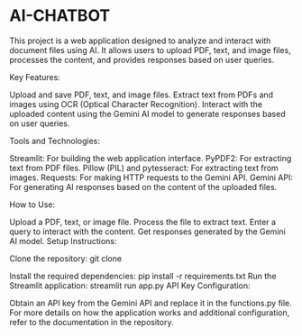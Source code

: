 # AI-CHATBOT

This project is a web application designed to analyze and interact with document files using AI. It allows users to upload PDF, text, and image files, processes the content, and provides responses based on user queries.

Key Features:

Upload and save PDF, text, and image files. Extract text from PDFs and images using OCR (Optical Character Recognition). Interact with the uploaded content using the Gemini AI model to generate responses based on user queries.

Tools and Technologies:

Streamlit: For building the web application interface. PyPDF2: For extracting text from PDF files. Pillow (PIL) and pytesseract: For extracting text from images. Requests: For making HTTP requests to the Gemini API. Gemini API: For generating AI responses based on the content of the uploaded files.

How to Use:

Upload a PDF, text, or image file. Process the file to extract text. Enter a query to interact with the content. Get responses generated by the Gemini AI model. Setup Instructions:

Clone the repository:
git clone

Install the required dependencies: pip install -r requirements.txt Run the Streamlit application: streamlit run app.py API Key Configuration:

Obtain an API key from the Gemini API and replace it in the functions.py file. For more details on how the application works and additional configuration, refer to the documentation in the repository.
